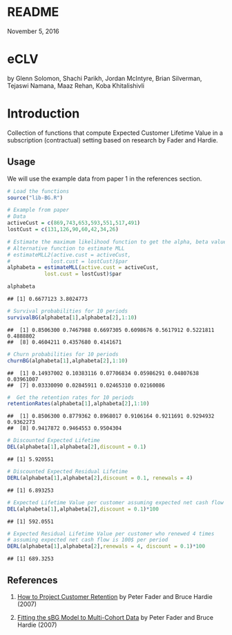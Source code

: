 # README
November 5, 2016  



# eCLV

by Glenn Solomon, Shachi Parikh, Jordan McIntyre, Brian Silverman, Tejaswi Namana, Maaz Rehan,
Koba Khitalishivli

# Introduction

Collection of functions that compute Expected Customer Lifetime Value in a subscription (contractual) 
setting based on research by Fader and Hardie.

## Usage

We will use the example data from paper 1 in the references section.


```r
# Load the functions
source("lib-BG.R")

# Example from paper
# Data
activeCust = c(869,743,653,593,551,517,491)
lostCust = c(131,126,90,60,42,34,26)

# Estimate the maximum likelihood function to get the alpha, beta values
# Alternative function to estimate MLL
# estimateMLL2(active.cust = activeCust,
#             lost.cust = lostCust)$par
alphabeta = estimateMLL(active.cust = activeCust,
            lost.cust = lostCust)$par

alphabeta
```

```
## [1] 0.6677123 3.8024773
```

```r
# Survival probabilities for 10 periods
survivalBG(alphabeta[1],alphabeta[2],1:10)
```

```
##  [1] 0.8506300 0.7467988 0.6697305 0.6098676 0.5617912 0.5221811 0.4888802
##  [8] 0.4604211 0.4357680 0.4141671
```

```r
# Churn probabilities for 10 periods
churnBG(alphabeta[1],alphabeta[2],1:10)
```

```
##  [1] 0.14937002 0.10383116 0.07706834 0.05986291 0.04807638 0.03961007
##  [7] 0.03330090 0.02845911 0.02465310 0.02160086
```

```r
#  Get the retention rates for 10 periods
retentionRates(alphabeta[1],alphabeta[2],1:10)
```

```
##  [1] 0.8506300 0.8779362 0.8968017 0.9106164 0.9211691 0.9294932 0.9362273
##  [8] 0.9417872 0.9464553 0.9504304
```

```r
# Discounted Expected Lifetime
DEL(alphabeta[1],alphabeta[2],discount = 0.1)
```

```
## [1] 5.920551
```

```r
# Discounted Expected Residual Lifetime
DERL(alphabeta[1],alphabeta[2],discount = 0.1, renewals = 4)
```

```
## [1] 6.893253
```

```r
# Expected Lifetime Value per customer assuming expected net cash flow is 100$ per period
DEL(alphabeta[1],alphabeta[2],discount = 0.1)*100
```

```
## [1] 592.0551
```

```r
# Expected Residual Lifetime Value per customer who renewed 4 times
# assuming expected net cash flow is 100$ per period
DERL(alphabeta[1],alphabeta[2],renewals = 4, discount = 0.1)*100
```

```
## [1] 689.3253
```

## References

1. [How to Project Customer Retention](https://www.google.com/url?sa=t&rct=j&q=&esrc=s&source=web&cd=1&cad=rja&uact=8&ved=0ahUKEwjXxq-v4ZLQAhWp64MKHYtSC9UQFggdMAA&url=http%3A%2F%2Fciteseerx.ist.psu.edu%2Fviewdoc%2Fdownload%3Fdoi%3D10.1.1.558.935%26rep%3Drep1%26type%3Dpdf&usg=AFQjCNHiSlM9GzZC_VIbQ2rgtSJ6dtSdwA&sig2=twz37wWrSTSSHAo6Dwj0iA) by Peter Fader and Bruce Hardie (2007)

2. [Fitting the sBG Model to Multi-Cohort Data](http://brucehardie.com/notes/017/) by Peter Fader and Bruce Hardie (2007)
